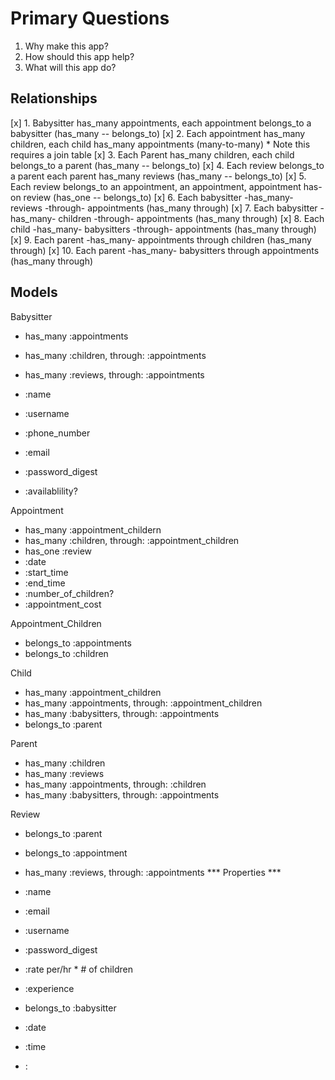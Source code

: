 # Primary Questions
1.  Why make this app?
2.  How should this app help?
3.  What will this app do?

## Relationships
[x] 1. Babysitter has_many appointments, each appointment belongs_to a babysitter (has_many -- belongs_to)
[x] 2. Each appointment has_many children, each child has_many appointments (many-to-many) 
    * Note this requires a join table 
[x] 3. Each Parent has_many children, each child belongs_to a parent (has_many -- belongs_to)
[x] 4. Each review belongs_to a parent each parent has_many reviews (has_many -- belongs_to)
[x] 5. Each review belongs_to an appointment, an appointment, appointment has-on review (has_one -- belongs_to)
[x] 6. Each babysitter -has_many- reviews -through- appointments (has_many through)
[x] 7. Each babysitter -has_many- children -through- appointments (has_many through)
[x] 8. Each child -has_many- babysitters -through- appointments (has_many through)
[x] 9. Each parent -has_many- appointments through children (has_many through)
[x] 10. Each parent -has_many- babysitters through appointments (has_many through)

## Models
Babysitter 
- has_many :appointments
- has_many :children, through: :appointments
- has_many :reviews, through: :appointments

- :name
- :username
- :phone_number
- :email
- :password_digest
- :availablility?


Appointment
- has_many :appointment_childern
- has_many :children, through: :appointment_children 
- has_one :review
- :date
- :start_time
- :end_time
- :number_of_children?
- :appointment_cost

Appointment_Children
- belongs_to :appointments
- belongs_to :children

Child
- has_many :appointment_children
- has_many :appointments, through: :appointment_children
- has_many :babysitters, through: :appointments 
- belongs_to :parent 


Parent
- has_many :children
- has_many :reviews
- has_many :appointments, through: :children
- has_many :babysitters, through: :appointments

Review
- belongs_to :parent 
- belongs_to :appointment 


- has_many :reviews, through: :appointments 
    *** Properties ***
- :name
- :email
- :username
- :password_digest
- :rate per/hr * # of children
- :experience


- belongs_to :babysitter
- :date 
- :time
- :